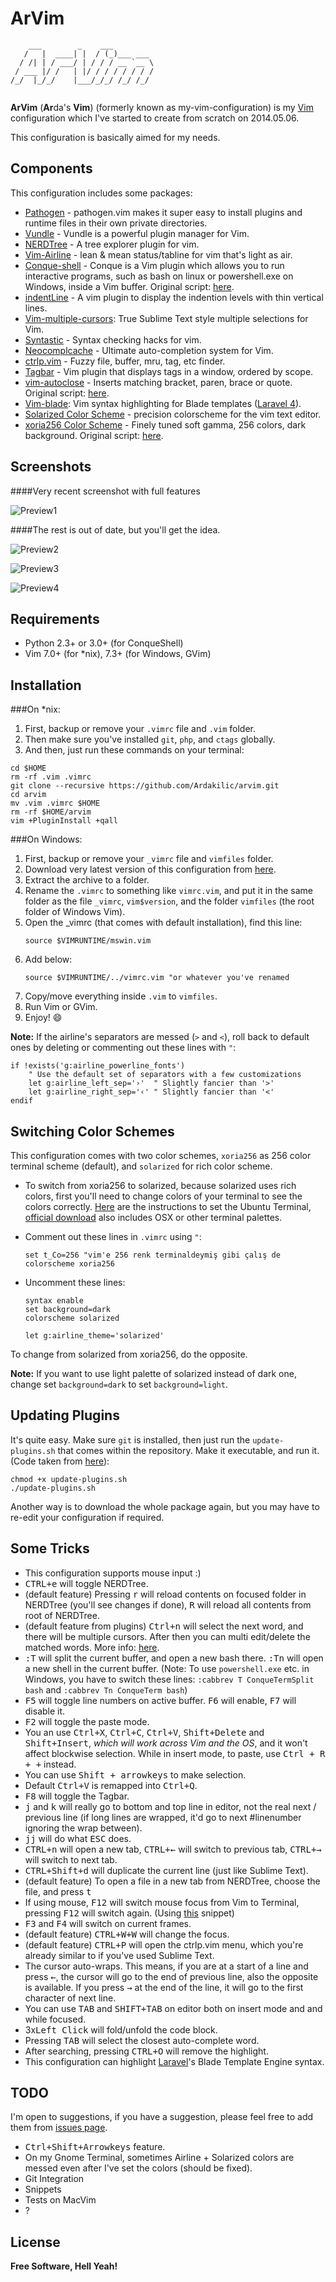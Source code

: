 ArVim
=========

```
    ___        _    ___         
   /   |  ____| |  / (_)___ ___ 
  / /| | / ___/ | / / / __ `__ \
 / ___ |/ /   | |/ / / / / / / /
/_/  |_/_/    |___/_/_/ /_/ /_/ 
                                
```

**ArVim** (<strong>Ar</strong>da's **Vim**) (formerly known as my-vim-configuration) is my [Vim](http://www.vim.org) configuration which I've started to create from scratch on 2014.05.06.

This configuration is basically aimed for my needs.

Components
-----------

This configuration includes some packages:

* [Pathogen](https://github.com/tpope/vim-pathogen) - pathogen.vim makes it super easy to install plugins and runtime files in their own private directories.
* [Vundle](https://github.com/gmarik/Vundle.vim) - Vundle is a powerful plugin manager for Vim.
* [NERDTree](https://github.com/scrooloose/nerdtree) - A tree explorer plugin for vim.
* [Vim-Airline](https://github.com/bling/vim-airline) - lean & mean status/tabline for vim that's light as air.
* [Conque-shell](https://github.com/oplatek/Conque-Shell) - Conque is a Vim plugin which allows you to run interactive programs, such as bash on linux or powershell.exe on Windows, inside a Vim buffer. Original script: [here](https://code.google.com/p/conque/).
* [indentLine](https://github.com/Yggdroot/indentLine) - A vim plugin to display the indention levels with thin vertical lines.
* [Vim-multiple-cursors](https://github.com/terryma/vim-multiple-cursors): True Sublime Text style multiple selections for Vim.
* [Syntastic](https://github.com/scrooloose/syntastic) - Syntax checking hacks for vim.
* [Neocomplcache](https://github.com/Shougo/neocomplcache.vim) - Ultimate auto-completion system for Vim.
* [ctrlp.vim](https://github.com/kien/ctrlp.vim) - Fuzzy file, buffer, mru, tag, etc finder.
* [Tagbar](https://github.com/majutsushi/tagbar) - Vim plugin that displays tags in a window, ordered by scope.
* [vim-autoclose](https://github.com/spf13/vim-autoclose) - Inserts matching bracket, paren, brace or quote. Original script: [here](http://www.vim.org/scripts/script.php?script_id=1849).
* [Vim-blade](https://github.com/xsbeats/vim-blade): Vim syntax highlighting for Blade templates ([Laravel 4](http://laravel.com)).
* [Solarized Color Scheme](https://github.com/altercation/vim-colors-solarized) - precision colorscheme for the vim text editor.
* [xoria256 Color Scheme](https://github.com/vim-scripts/xoria256.vim) - Finely tuned soft gamma, 256 colors, dark background. Original script: [here](http://www.vim.org/scripts/script.php?script_id=2140).


Screenshots
-------------

####Very recent screenshot with full features


![Preview1](http://i.imgur.com/I15YfMX.png)

####The rest is out of date, but you'll get the idea.

![Preview2](http://i.imgur.com/eH4CdlW.png)

![Preview3](http://i.imgur.com/qXOp9WX.png)

![Preview4](http://i.imgur.com/EmwAUYv.png)

Requirements
-------------
* Python 2.3+ or 3.0+ (for ConqueShell)
* Vim 7.0+ (for *nix), 7.3+ (for Windows, GVim)

Installation
--------------

###On *nix:

1. First, backup or remove your `.vimrc` file and `.vim` folder.
2. Then make sure you've installed `git`, `php`, and `ctags` globally.
3. And then, just run these commands on your terminal:

```
cd $HOME
rm -rf .vim .vimrc
git clone --recursive https://github.com/Ardakilic/arvim.git
cd arvim
mv .vim .vimrc $HOME
rm -rf $HOME/arvim
vim +PluginInstall +qall
```

###On Windows:

1. First, backup or remove your `_vimrc` file and `vimfiles` folder.
2. Download very latest version of this configuration from [here](https://github.com/Ardakilic/arvim/archive/master.zip).
3. Extract the archive to a folder.
3. Rename the `.vimrc` to something like `vimrc.vim`, and put it in the same folder as the file `_vimrc`, `vim$version`, and the folder `vimfiles` (the root folder of Windows Vim).
4. Open the _vimrc (that comes with default installation), find this line:
    ```
    source $VIMRUNTIME/mswin.vim
    ```
5. Add below:
    ```
    source $VIMRUNTIME/../vimrc.vim "or whatever you've renamed
    ```
6. Copy/move everything inside `.vim` to `vimfiles`. 
7. Run Vim or GVim.
8. Enjoy! :smile: 

**Note:** If the airline's separators are messed (`>` and `<`), roll back to default ones by deleting or commenting out these lines with `"`:

```
if !exists('g:airline_powerline_fonts')
    " Use the default set of separators with a few customizations
    let g:airline_left_sep='›'  " Slightly fancier than '>'
    let g:airline_right_sep='‹' " Slightly fancier than '<'
endif
```

Switching Color Schemes
--------------
This configuration comes with two color schemes, `xoria256` as 256 color terminal scheme (default), and `solarized` for rich color scheme. 

* To switch from xoria256 to solarized, because solarized uses rich colors, first you'll need to change colors of your terminal to see the colors correctly. [Here](http://www.webupd8.org/2011/04/solarized-must-have-color-paletter-for.html) are the instructions to set the Ubuntu Terminal, [official download](http://ethanschoonover.com/solarized) also includes OSX or other terminal palettes.
* Comment out these lines in `.vimrc` using `"`:

    ```
    set t_Co=256 "vim'e 256 renk terminaldeymiş gibi çalış de
    colorscheme xoria256
    ```

* Uncomment these lines:

    ```
    syntax enable
    set background=dark
    colorscheme solarized
    ```

    ```
    let g:airline_theme='solarized'
    ```

To change from solarized from xoria256, do the opposite.

**Note:** If you want to use light palette of solarized instead of dark one, change set `background=dark` to set `background=light`.



Updating Plugins
--------------

It's quite easy. Make sure `git` is installed, then just run the `update-plugins.sh` that comes within the repository. Make it executable, and run it. (Code taken from [here](https://coderwall.com/p/rffwva)):

```
chmod +x update-plugins.sh
./update-plugins.sh
```

Another way is to download the whole package again, but you may have to re-edit your configuration if required.

Some Tricks
--------------
* This configuration supports mouse input :)
* <kbd>CTRL+e</kbd> will toggle NERDTree.
* (default feature) Pressing <kbd>r</kbd> will reload contents on focused folder in NERDTree (you'll see changes if done), <kbd>R</kbd> will reload all contents from root of NERDTree.
* (default feature from plugins) <kbd>Ctrl+n</kbd> will select the next word, and there will be multiple cursors. After then you can multi edit/delete the matched words. More info: [here](https://github.com/terryma/vim-multiple-cursors#about).
* <kbd>:T</kbd> will split the current buffer, and open a new bash there. <kbd>:Tn</kbd> will open a new shell in the current buffer. (Note: To use `powershell.exe` etc. in Windows, you have to switch these lines: `:cabbrev T ConqueTermSplit bash` and `:cabbrev Tn ConqueTerm bash`)
* <kbd>F5</kbd> will toggle line numbers on active buffer. <kbd>F6</kbd> will enable, <kbd>F7</kbd> will disable it.
* <kbd>F2</kbd> will toggle the paste mode.
* You an use <kbd>Ctrl+X</kbd>, <kbd>Ctrl+C</kbd>, <kbd>Ctrl+V</kbd>, <kbd>Shift+Delete</kbd> and <kbd>Shift+Insert</kbd>, *which will work across Vim and the OS*, and it won't affect blockwise selection. While in insert mode, to paste, use <kbd>Ctrl + R + +</kbd> instead.
* You can use <kbd>Shift + arrowkeys</kbd> to make selection.
* Default <kbd>Ctrl+V</kbd> is remapped into <kbd>Ctrl+Q</kbd>.
* <kbd>F8</kbd> will toggle the Tagbar.
* <kbd>j</kbd> and <kbd>k</kbd> will really go to bottom and top line in editor, not the real next / previous line (if long lines are wrapped, it'd go to next #linenumber ignoring the wrap between).
* <kbd>jj</kbd> will do what <kbd>ESC</kbd> does.
* <kbd>CTRL+n</kbd> will open a new tab, <kbd>CTRL+←</kbd> will switch to previous tab, <kbd>CTRL+→</kbd> will switch to next tab.
* <kbd>CTRL+Shift+d</kbd> will duplicate the current line (just like Sublime Text).
* (default feature) To open a file in a new tab from NERDTree, choose the file, and press <kbd>t</kbd>
* If using mouse, <kbd>F12</kbd> will switch mouse focus from Vim to Terminal, pressing <kbd>F12</kbd> will switch again. (Using [this](https://github.com/nvie/vim-togglemouse/blob/master/plugin/toggle_mouse.vim) snippet)
* <kbd>F3</kbd> and <kbd>F4</kbd> will switch on current frames. 
* (default feature) <kbd>CTRL+W+W</kbd> will change the focus.
* (default feature) <kbd>CTRL+P</kbd> will open the ctrlp.vim menu, which you're already similar to if you've used Sublime Text.
* The cursor auto-wraps. This means, if you are at a start of a line and press <kbd>←</kbd>, the cursor will go to the end of previous line, also the opposite is available. If you press <kbd>→</kbd> at the end of the line, it will go to the first character of next line.
* You can use <kbd>TAB</kbd> and <kbd>SHIFT+TAB</kbd> on editor both on insert mode and and while focused.
* 3x<kbd>Left Click</kbd> will fold/unfold the code block.
* Pressing <kbd>TAB</kbd> will select the closest auto-complete word.
* After searching, pressing <kbd>CTRL+O</kbd> will remove the highlight.
* This configuration can highlight [Laravel](http://laravel.com)'s Blade Template Engine syntax.


TODO
----

I'm open to suggestions, if you have a suggestion, please feel free to add them from [issues page](https://github.com/Ardakilic/arvim/issues).

* <kbd>Ctrl+Shift+Arrowkeys</kbd> feature.
* On my Gnome Terminal, sometimes Airline + Solarized colors are messed even after I've set the colors (should be fixed).
* Git Integration
* Snippets
* Tests on MacVim
* ?

License
----

**Free Software, Hell Yeah!**
